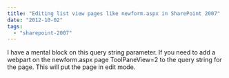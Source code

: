 ```yaml
---
title: "Editing list view pages like newform.aspx in SharePoint 2007"
date: "2012-10-02"
tags: 
  - "sharepoint-2007"
---
```


I have a mental block on this query string parameter. If you need to add a webpart on the newform.aspx page ToolPaneView=2 to the query string for the page. This will put the page in edit mode.
